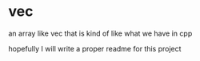 # vec
an array like vec that is kind of like what we have in cpp

hopefully I will write a proper readme for this project
